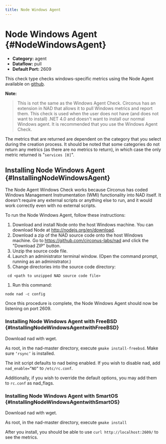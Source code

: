 ```yaml
---
title: Node Windows Agent
---
```


# Node Windows Agent {#NodeWindowsAgent}

 * **Category:** agent
 * **Dataflow:** pull
 * **Default Port:** 2609

This check type checks windows-specific metrics using the Node Agent available on [github](https://github.com/circonus-labs/nad).

**Note:**
> This is not the same as the Windows Agent Check. Circonus has an extension in NAD that allows it to pull Windows metrics and report them. This check is used when the user does not have (and does not want to install) .NET 4.0 and doesn't want to install our normal Windows agent. It is recommended that you use the Windows Agent Check.

The metrics that are returned are dependent on the category that you select during the creation process. It should be noted that some categories do not return any metrics (as there are no metrics to return), in which case the only metric returned is "`services [0]`".

## Installing Node Windows Agent {#InstallingNodeWindowsAgent}

The Node Agent Windows Check works because Circonus has coded Windows Management Instrumentation (WMI) functionality into NAD itself. It doesn't require any external scripts or anything else to run, and it would work correctly even with no external scripts.

To run the Node Windows Agent, follow these instructions:
 1. Download and install Node onto the host Windows machine. You can download Node at http://nodejs.org/en/download.
 1. Download a zip of the NAD source code onto the host Windows machine. Go to https://github.com/circonus-labs/nad and click the "Download ZIP" button.
 1. Unzip the source code file.
 1. Launch an administrator terminal window. (Open the command prompt, running as an administrator.)
 1. Change directories into the source code directory:
```
 cd <path to unzipped NAD source code file>
```
 1. Run this command:
```
node nad -c config
```

Once this procedure is complete, the Node Windows Agent should now be listening on port 2609.

### Installing Node Windows Agent with FreeBSD {#InstallingNodeWindowsAgentwithFreeBSD}

Download nad with wget.

As root, in the nad-master directory, execute
`gmake install-freebsd`. Make sure `‘rsync’` is installed.

The init script defaults to nad being enabled. If you wish to disable nad, add `nad_enable=”NO”` to `/etc/rc.conf`.

Additionally, if you wish to override the default options, you may add them to `rc.conf` as nad_flags.

### Installing Node Windows Agent with SmartOS {#InstallingNodeWindowsAgentwithSmartOS}

Download nad with wget.

As root, in the nad-master directory, execute `gmake install`

After you install, you should be able to use `curl http://localhost:2609/` to see the metrics.

